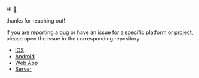 Hi 👋, 

thanks for reaching out!

If you are reporting a bug or have an issue for a specific platform or project, please open the issue in the corresponding repository:

- [iOS](https://github.com/ayazona/ayazona-ios)
- [Android](https://github.com/ayazona/ayazona-android)
- [Web App](https://github.com/ayazona/ayazona-webapp)
- [Server](https://github.com/ayazona/ayazona-server)
